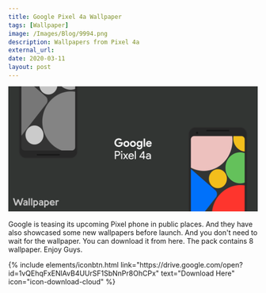 ```yaml
---
title: Google Pixel 4a Wallpaper
tags: [Wallpaper]
image: /Images/Blog/9994.png
description: Wallpapers from Pixel 4a
external_url:
date: 2020-03-11
layout: post
---
```


![alt text](/Images/Blog/9994.png "1")

Google is teasing its upcoming Pixel phone in public places. And they have also showcased some new wallpapers before launch. And you don't need to wait for the wallpaper. You can download it from here. The pack contains 8 wallpaper. Enjoy Guys.

<p class="text-center">
{% include elements/iconbtn.html link="https://drive.google.com/open?id=1vQEhqFxENlAvB4UUrSF1SbNnPr8OhCPx" text="Download Here" icon="icon-download-cloud" %}
</p>